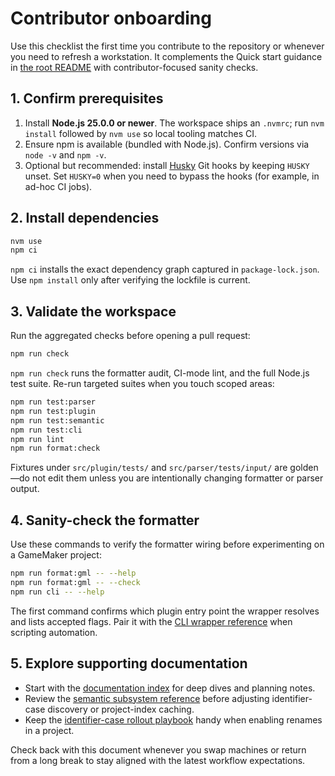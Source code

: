 # Contributor onboarding

Use this checklist the first time you contribute to the repository or whenever
you need to refresh a workstation. It complements the Quick start guidance in
[the root README](../README.md#quick-start) with contributor-focused sanity
checks.

## 1. Confirm prerequisites

1. Install **Node.js 25.0.0 or newer**. The workspace ships an `.nvmrc`; run
   `nvm install` followed by `nvm use` so local tooling matches CI.
2. Ensure npm is available (bundled with Node.js). Confirm versions via
   `node -v` and `npm -v`.
3. Optional but recommended: install [Husky](https://typicode.github.io/husky/)
   Git hooks by keeping `HUSKY` unset. Set `HUSKY=0` when you need to bypass the
   hooks (for example, in ad-hoc CI jobs).

## 2. Install dependencies

```bash
nvm use
npm ci
```

`npm ci` installs the exact dependency graph captured in `package-lock.json`.
Use `npm install` only after verifying the lockfile is current.

## 3. Validate the workspace

Run the aggregated checks before opening a pull request:

```bash
npm run check
```

`npm run check` runs the formatter audit, CI-mode lint, and the full Node.js test
suite. Re-run targeted suites when you touch scoped areas:

```bash
npm run test:parser
npm run test:plugin
npm run test:semantic
npm run test:cli
npm run lint
npm run format:check
```

Fixtures under `src/plugin/tests/` and `src/parser/tests/input/` are golden—do
not edit them unless you are intentionally changing formatter or parser output.

## 4. Sanity-check the formatter

Use these commands to verify the formatter wiring before experimenting on a
GameMaker project:

```bash
npm run format:gml -- --help
npm run format:gml -- --check
npm run cli -- --help
```

The first command confirms which plugin entry point the wrapper resolves and
lists accepted flags. Pair it with the [CLI wrapper reference](../README.md#cli-wrapper-environment-knobs)
when scripting automation.

## 5. Explore supporting documentation

* Start with the [documentation index](README.md) for deep dives and planning
  notes.
* Review the [semantic subsystem reference](../src/semantic/README.md) before
  adjusting identifier-case discovery or project-index caching.
* Keep the [identifier-case rollout playbook](identifier-case-rollout.md) handy
  when enabling renames in a project.

Check back with this document whenever you swap machines or return from a long
break to stay aligned with the latest workflow expectations.
